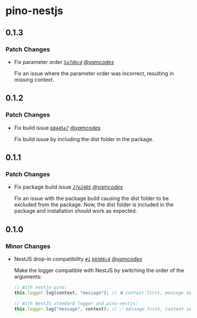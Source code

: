 # pino-nestjs

## 0.1.3

### Patch Changes

- Fix parameter order _[`5a7dbcd`](https://github.com/yamcodes/pino-nestjs/commit/5a7dbcd9b18b524e13339bb9c1f02c46d329fe52) [@yamcodes](https://github.com/yamcodes)_

  Fix an issue where the parameter order was incorrect, resulting in missing context.

## 0.1.2

### Patch Changes

- Fix build issue _[`b8445e7`](https://github.com/yamcodes/pino-nestjs/commit/b8445e76e4dd8d35549c375ba7ed704f38966737) [@yamcodes](https://github.com/yamcodes)_

  Fix build issue by including the dist folder in the package.

## 0.1.1

### Patch Changes

- Fix package build issue _[`27e2405`](https://github.com/yamcodes/pino-nestjs/commit/27e2405d7c67f6d89b3ccdf83e0a33d661164b90) [@yamcodes](https://github.com/yamcodes)_

  Fix an issue with the package build causing the dist folder to be excluded from the package.
  Now, the dist folder is included in the package and installation should work as expected.

## 0.1.0

### Minor Changes

- NestJS drop-in compatibility _[`#1`](https://github.com/yamcodes/pino-nestjs/pull/1) [`b9306c4`](https://github.com/yamcodes/pino-nestjs/commit/b9306c41b4b74962a51755c2f53948bb19b6a53c) [@yamcodes](https://github.com/yamcodes)_

  Make the logger compatible with NestJS by switching the order of the arguments:

  ```ts
  // With nestjs-pino:
  this.logger.log(context, "message"); // ❌ context first, message second

  // With NestJS standard logger and pino-nestjs:
  this.logger.log("message", context); // ✅ message first, context second
  ```

